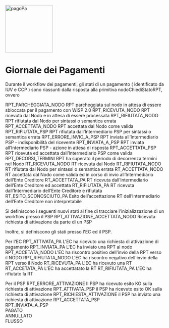 <img width="150px"  src="https://www.cittametropolitana.genova.it/sites/default/files/siti-tematici/Logo%20PagoPA.jpg" title="pagoPa" alt="pagoPa"></a>
# Giornale dei Pagamenti

Durante il workflow dei pagamenti, gli stati di un pagamento ( identificato da IUV e CCP ) sono riassunti dalla risposta alla primitiva nodoChiediStatoRPT, ovvero


RPT_PARCHEGGIATA_NODO	RPT parcheggiata sul nodo in attesa di essere sbloccata per il pagamento con WISP 2.0
RPT_RICEVUTA_NODO	RPT ricevuta dal Nodo e in attesa di essere processata
RPT_RIFIUTATA_NODO	RPT rifiutata dal Nodo per sintassi o semantica errata
RPT_ACCETTATA_NODO	RPT accettata dal Nodo come valida
RPT_RIFIUTATA_PSP	RPT rifiutata dall’Intermediario PSP per sintassi o semantica errata
RPT_ERRORE_INVIO_A_PSP	RPT inviata all’Intermediario PSP - indisponibilità del ricevente
RPT_INVIATA_A_PSP	RPT inviata all’Intermediario PSP - azione in attesa di risposta
RPT_ACCETTATA_PSP	RPT ricevuta ed accettata dall’Intermediario PSP come valida
RPT_DECORSI_TERMINI	RPT ha superato il periodo di decorrenza termini nel Nodo
RT_RICEVUTA_NODO	RT ricevuta dal Nodo
RT_RIFIUTATA_NODO	RT rifiutata dal Nodo per sintassi o semantica errata
RT_ACCETTATA_NODO	RT accettata dal Nodo come valida ed in corso di invio all’Intermediario dell’Ente Creditore
RT_ACCETTATA_PA	RT ricevuta dall’Intermediario dell’Ente Creditore ed accettata
RT_RIFIUTATA_PA	RT ricevuta dall’Intermediario dell’Ente Creditore e rifiutata
RT_ESITO_SCONOSCIUTO_PA	Esito dell’accettazione RT dell’Intermediario dell’Ente Creditore non interpretabile


Si definiscono i seguenti nuovi stati al fine di tracciare l'inizializzazione di un workflow presso il PSP
RPT_ATTIVAZIONE_ACCETTATA_NODO Ricevuta richiesta di attivazione da parte di un PSP


Inoltre, si definiscono gli stati presso l'EC ed il PSP.

Per l'EC
RPT_ATTIVATA_PA	L'EC ha ricevuto una richiesta di attivazione di pagamento
RPT_INVIATA_PA	L'EC ha inviato una RPT al nodo
RPT_ACCETATA_NODO	L'EC ha riscontro positivo dell'invio della RPT verso il NODO
RPT_RIFIUTATA_NODO	L'EC ha riscontro negativo dell'invio della RPT verso il Nodo
RT_RICEVUTA_PA	L'EC ha ricevuto una RT
RT_ACCETATA_PA	L'EC ha accettatato la RT
RT_RIFIUTATA_PA	L'EC ha rifiutato la RT

Per il PSP
RPT_ERRORE_ATTIVAZIONE	Il PSP ha ricevuto esito KO sulla richiesta di attivazione
RPT_ATTIVATA_PSP	il PSP ha ricevuto esito OK sulla richiesta di attivazione
RPT_RICHIESTA_ATTIVAZIONE	il PSP ha inviato una richiesta di attivazione
RPT_ACCETTATA_PSP	
RPT_INVIATA_A_PSP	
PAGATO	
ANNULLATO	
FLUSSO	

 
